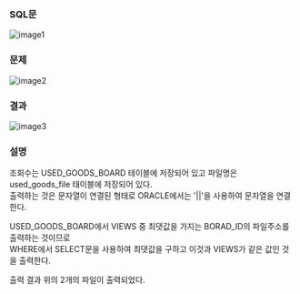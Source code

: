### SQL문
![image1](https://user-images.githubusercontent.com/123911778/262575187-235e74f0-97af-469f-9e58-76714e8680c7.PNG)

### 문제  
![image2](https://user-images.githubusercontent.com/123911778/262575192-76a237e5-ed7c-4332-8b60-b2f734b23a38.PNG)

### 결과
![image3](https://user-images.githubusercontent.com/123911778/262575194-4dc6626d-039c-486a-b74d-5f7bd290e7aa.PNG)

### 설명
조회수는 USED_GOODS_BOARD 테이블에 저장되어 있고 파일명은 used_goods_file 태이블에 저장되어 있다.       
출력하는 것은 문자열이 연결된 형태로 ORACLE에서는 '||'을 사용하여 문자열을 연결한다.       
       
USED_GOODS_BOARD에서 VIEWS 중 최댓값을 가지는 BORAD_ID의 파일주소를 출력하는 것이므로       
WHERE에서 SELECT문을 사용하여 최댓값을 구하고 이것과 VIEWS가 같은 값인 것을 출력한다.       

출력 결과 위의 2개의 파일이 출력되었다.          
